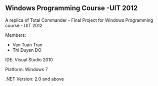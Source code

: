 Windows Programming Course -UIT 2012
---

A replica of Total Commander - Final Project for Windows Programming course - UIT 2012

Members:
- Van Tuan Tran
- Thi Duyen DO

IDE: Visual Studio 2010

Platform: Windows 7

.NET Version: 2.0 and above
